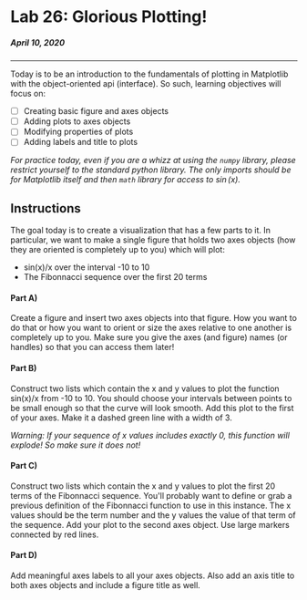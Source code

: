 # Lab 26: Glorious Plotting!

##### April 10, 2020
---

Today is to be an introduction to the fundamentals of plotting in Matplotlib with the object-oriented api (interface). So such, learning objectives will focus on:
- [ ] Creating basic figure and axes objects
- [ ] Adding plots to axes objects
- [ ] Modifying properties of plots
- [ ] Adding labels and title to plots

_For practice today, even if you are a whizz at using the `numpy` library, please restrict yourself to the standard python library. The only imports should be for Matplotlib itself and then `math` library for access to $\sin(x)$._

## Instructions
The goal today is to create a visualization that has a few parts to it. In particular, we want to make a single figure that holds two axes objects (how they are oriented is completely up to you) which will plot:
* sin(x)/x over the interval -10 to 10
* The Fibonnacci sequence over the first 20 terms

#### Part A)
Create a figure and insert two axes objects into that figure. How you want to do that or how you want to orient or size the axes relative to one another is completely up to you. Make sure you give the axes (and figure) names (or handles) so that you can access them later!

#### Part B)
Construct two lists which contain the x and y values to plot the function sin(x)/x from -10 to 10. You should choose your intervals between points to be small enough so that the curve will look smooth. Add this plot to the first of your axes. Make it a dashed green line with a width of 3.

_Warning: If your sequence of x values includes exactly 0, this function will explode! So make sure it does not!_

#### Part C)
Construct two lists which contain the x and y values to plot the first 20 terms of the Fibonnacci sequence. You'll probably want to define or grab a previous definition of the Fibonnacci function to use in this instance. The x values should be the term number and the y values the value of that term of the sequence. Add your plot to the second axes object. Use large markers connected by red lines.

#### Part D)
Add meaningful axes labels to all your axes objects. Also add an axis title to both axes objects and include a figure title as well.

